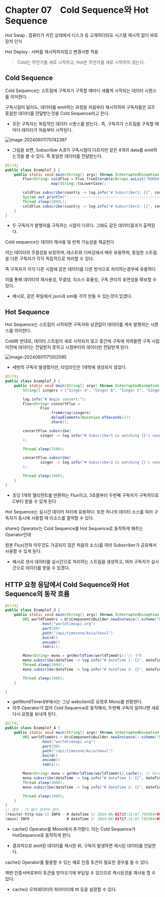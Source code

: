# Chapter 07 Cold Sequence와 Hot Sequence

Hot Swap : 컴퓨터가 커진 상태에서 디스크 등 교체하더라도 시스템 재시작 없이 바로 장치 인식

Hot Deploy : 서버를 재시작하지않고 변경사항 적용

> Cold는 무언가를 새로 시작하고, Hot은 무언가를 새로 시작하지 않는다.

## Cold Sequence

Cold Sequence는 스트림에 구독자가 구독할 때마다 새롭게 시작되는 데이터 시퀀스를 의미한다.

구독시점이 달라도, 데이터를 emit하는 과정을 처음부터 재시작하여 구독자들은 모두 동일한 데이터를 전달받는것을 Cold Sequence라고 한다.  

* 모든 구독자는 독립적인 데이터 시퀀스를 받는다.. 즉, 구독자가 스트림을 구독할 때마다 데이터가 처음부터 시작된다.

![image-20240601170742397](./images//image-20240601170742397.png)

* 그림을 보면, Subscriber A,B가 구독시점이 다르지만 같은 4개의 data를 emit하는것을 볼 수 있다. 즉 동일한 데이터를 전달받는다.

``````java
@Slf4j
public class Example7_1 {
    public static void main(String[] args) throws InterruptedException {
        Flux<String> coldFlux = Flux.fromIterable(Arrays.asList("KOREA", "JAPAN", "CHINESE"))
                    .map(String::toLowerCase);

        coldFlux.subscribe(country -> log.info("# Subscriber1: {}", country));
        System.out.println("----------------------------------------------------------------------");
        Thread.sleep(2000L);
        coldFlux.subscribe(country -> log.info("# Subscriber2: {}", country));
    }
}
``````

* 두 구독자가 발행자를 구독하는 시점이 다르다. 그래도 같은 데이터결과가 출력된다. 

Cold sequence는 데이터 재사용 및 반복 가능성을 제공한다

이는 데이터의 무결성을 보장하며, 테스트와 디버깅에서 매우 유용하며, 동일한 스트림을 다른 구독자가 각각 독립적으로 처리할 수 있다. 

즉 구독자가 각각 다른 시점에 같은 데이터를 다른 방식으로 처리하는경우에 유용하다 

이를 통해 데이터의 재사용성, 무결성, 리소스 효율성, 구독 관리의 유연성을 확보할 수 있다. 

* 예시로, 같은 파일에서 json과 xml을 각각 만들 수 있는것이 있겠다. 

## Hot Sequence

Hot Sequence는 스트림이 시작되면 구독자와 상관없이 데이터를 계속 발행하는 시퀀스를 의미한다.

Cold와 반대로, 데이터 스트림이 새로 시작되지 않고 중간에 구독에 끼여들면 구독 시점 이전에 데이터는 전달받지 못하고 시점부터의 데이터만 전달받게 된다.

![image-20240601171302085](./images//image-20240601171302085.png)

* 세번의 구독이 발생했지만, 타임라인은 1개밖에 생성되지 않았다.  

```java
@Slf4j
public class Example7_2 {
    public static void main(String[] args) throws InterruptedException {
        String[] singers = {"Singer A", "Singer B", "Singer C", "Singer D", "Singer E"};

        log.info("# Begin concert:");
        Flux<String> concertFlux =
                Flux
                    .fromArray(singers)
                    .delayElements(Duration.ofSeconds(1))
                    .share();

        concertFlux.subscribe(
                singer -> log.info("# Subscriber1 is watching {}'s song", singer)
        );

        Thread.sleep(2500);

        concertFlux.subscribe(
                singer -> log.info("# Subscriber2 is watching {}'s song", singer)
        );

        Thread.sleep(3000);
    }
}

```

* 초당 1개의 엘리먼트를 반환하는 Flux이고, 3초쯤부터 두번째 구독자가 구독하므로 C부터 받을 수 있게 된다

Hot Sequence는 실시간 데이터 처리에 유용하다. 또한 하나의 데이터 소스를 여러 구독자가 동시에 사용할 때 리소스를 절약할 수 있다.

share() Operator는 Cold Sequence를 Hot Sequence로 동작하게 해주는 Operator인데 

원본 Flux(전혀 아무것도 가공되지 않은 처음의 소스)를 여러 Subscriber가 공유해서 사용할 수 있게 된다. 

* 예시로 센서 데이터를 실시간으로 처리하는 스트림을 생성하고, 여러 구독자가 실시간으로 데이터를 받을 수 있겠다. 

## HTTP 요청 응답에서 Cold Sequence와 Hot Sequence의 동작 흐름

```java
@Slf4j
public class Example7_3 {
    public static void main(String[] args) throws InterruptedException {
        URI worldTimeUri = UriComponentsBuilder.newInstance().scheme("http")
                .host("worldtimeapi.org")
                .port(80)
                .path("/api/timezone/Asia/Seoul")
                .build()
                .encode()
                .toUri();

        Mono<String> mono = getWorldTime(worldTimeUri); // 주목 
        mono.subscribe(dateTime -> log.info("# dateTime 1: {}", dateTime));
        Thread.sleep(2000);
        mono.subscribe(dateTime -> log.info("# dateTime 2: {}", dateTime));

        Thread.sleep(2000);
    }

}
```

* getWorldTime내부에서는 그냥 webclient로 요청후 Mono를 반환한다.
* 아무 Operator가 없어 Cold Sequence로 동작해서, 두번째 구독이 일어나면 새로 다시 요청을 보내게 된다. 

```java
@Slf4j
public class Example7_4 {
    public static void main(String[] args) throws InterruptedException {
        URI worldTimeUri = UriComponentsBuilder.newInstance().scheme("http")
                .host("worldtimeapi.org")
                .port(80)
                .path("/api/timezone/Asia/Seoul")
                .build()
                .encode()
                .toUri();

        Mono<String> mono = getWorldTime(worldTimeUri).cache(); // here
        mono.subscribe(dateTime -> log.info("# dateTime 1: {}", dateTime));
        Thread.sleep(2000);
        mono.subscribe(dateTime -> log.info("# dateTime 2: {}", dateTime));

        Thread.sleep(2000);
    }
}
// 결과 - 이 둘이 완전히 같다. 
[reactor-http-nio-2] INFO - # dateTime 1: 2024-06-01T17:22:07.792904+09:00
[main] INFO -               # dateTime 2: 2024-06-01T17:22:07.792904+09:00
```

* cache() Operator를 Mono에서 추가했다. 이는 Cold Sequence가 HotSequence로 동작하게 한다.

* 결과적으로 emit된 데이터를 캐시한 뒤, 구독이 발생하면 캐시된 데이터를 전달한다. 

cache() Operator를 활용할 수 있는 예로 인증 토큰이 필요한 경우를 들 수 있다.

매번 인증서버로부터 토큰을 받아오기에 부담일 수 있으므로 캐시된것을 재사용 할 수 있다.

* cache() 오퍼레이터의 파라미터에 ttl 등을 설정할 수 있다. 

